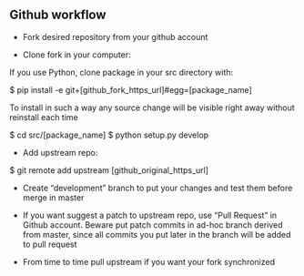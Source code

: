 Github workflow
---------------

* Fork desired repository from your github account

* Clone fork in your computer: 

If you use Python, clone package in your src directory with: 

$ pip install -e git+[github_fork_https_url]#egg=[package_name]

To install in such a way any source change will be visible right away without reinstall each time

$ cd src/[package_name]
$ python setup.py develop 

* Add upstream repo: 

$ git remote add upstream [github_original_https_url]

* Create “development” branch to put your changes and test them before merge in master

* If you want suggest a patch to upstream repo, use “Pull Request” in Github account. Beware put patch commits in ad-hoc branch derived from master, since all commits you put later in the branch will be added to pull request  

* From time to time pull upstream if you want your fork synchronized
